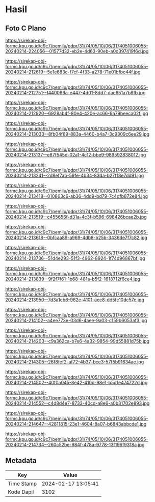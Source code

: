# Hasil

## Foto C Plano

https://sirekap-obj-formc.kpu.go.id/c9c7/pemilu/pdpr/31/74/05/10/06/3174051006055-20240214-224056--01577d32-eb2e-4d63-90eb-a0d397419f6d.jpg

https://sirekap-obj-formc.kpu.go.id/c9c7/pemilu/pdpr/31/74/05/10/06/3174051006055-20240214-212619--5e1e683c-f7cf-4f33-a278-71e01bfbc44f.jpg

https://sirekap-obj-formc.kpu.go.id/c9c7/pemilu/pdpr/31/74/05/10/06/3174051006055-20240214-212751--f440066a-e447-4d01-8dd7-dae651a7b8fb.jpg

https://sirekap-obj-formc.kpu.go.id/c9c7/pemilu/pdpr/31/74/05/10/06/3174051006055-20240214-212920--6928ab4f-80e4-420e-ac66-9a79beeca02f.jpg

https://sirekap-obj-formc.kpu.go.id/c9c7/pemilu/pdpr/31/74/05/10/06/3174051006055-20240214-213033--8fb04f89-883a-4460-b4a7-3c9309c6ee29.jpg

https://sirekap-obj-formc.kpu.go.id/c9c7/pemilu/pdpr/31/74/05/10/06/3174051006055-20240214-213137--e87f545d-02a1-4c12-bbe9-989592838012.jpg

https://sirekap-obj-formc.kpu.go.id/c9c7/pemilu/pdpr/31/74/05/10/06/3174051006055-20240214-213241--2d8ef7ab-59fe-4b34-83da-b27f18e7dd91.jpg

https://sirekap-obj-formc.kpu.go.id/c9c7/pemilu/pdpr/31/74/05/10/06/3174051006055-20240214-213418--010863c6-ab36-4dd9-bd79-7c4dfb872e84.jpg

https://sirekap-obj-formc.kpu.go.id/c9c7/pemilu/pdpr/31/74/05/10/06/3174051006055-20240214-213519--c455656f-d31a-4c3f-b596-698426bcae2b.jpg

https://sirekap-obj-formc.kpu.go.id/c9c7/pemilu/pdpr/31/74/05/10/06/3174051006055-20240214-213618--0bfcaa89-a969-4db8-b25b-3436de7f7c82.jpg

https://sirekap-obj-formc.kpu.go.id/c9c7/pemilu/pdpr/31/74/05/10/06/3174051006055-20240214-213736--51d4e293-51f3-4962-8924-1f74d96867bf.jpg

https://sirekap-obj-formc.kpu.go.id/c9c7/pemilu/pdpr/31/74/05/10/06/3174051006055-20240214-213839--9f2f7f61-1b68-481a-b5f2-1618712f6ce4.jpg

https://sirekap-obj-formc.kpu.go.id/c9c7/pemilu/pdpr/31/74/05/10/06/3174051006055-20240214-213950--7d3a1eb6-962e-4101-aec8-dd5fc10dc57e.jpg

https://sirekap-obj-formc.kpu.go.id/c9c7/pemilu/pdpr/31/74/05/10/06/3174051006055-20240214-214102--a4ee773e-03d6-4aee-9a03-c159b6053af3.jpg

https://sirekap-obj-formc.kpu.go.id/c9c7/pemilu/pdpr/31/74/05/10/06/3174051006055-20240214-214203--c9a362ca-b7e6-4a32-9854-99d55881d75b.jpg

https://sirekap-obj-formc.kpu.go.id/c9c7/pemilu/pdpr/31/74/05/10/06/3174051006055-20240214-214305--26f8fef2-af72-4b37-bce3-57f5b91634ae.jpg

https://sirekap-obj-formc.kpu.go.id/c9c7/pemilu/pdpr/31/74/05/10/06/3174051006055-20240214-214502--40f0a045-8e42-410d-98e1-b5d1e474722d.jpg

https://sirekap-obj-formc.kpu.go.id/c9c7/pemilu/pdpr/31/74/05/10/06/3174051006055-20240214-214552--c4d8d4e7-8733-40cd-a8e6-a0b31702e893.jpg

https://sirekap-obj-formc.kpu.go.id/c9c7/pemilu/pdpr/31/74/05/10/06/3174051006055-20240214-214647--42811815-23e1-4604-8a07-b6843abbcde1.jpg

https://sirekap-obj-formc.kpu.go.id/c9c7/pemilu/pdpr/31/74/05/10/06/3174051006055-20240214-214734--260c52be-984f-478a-9778-13f196f9318a.jpg


## Metadata

| Key        | Value               |
| ---------- | ------------------- |
| Time Stamp | 2024-02-17 13:05:41 |
| Kode Dapil | 3102                |



